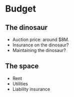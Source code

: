 # Budget

## The dinosaur
- Auction price: around $8M.
- Insurance on the dinosaur?
- Maintaining the dinosaur?

## The space
- Rent
- Utilities
- Liability insurance
